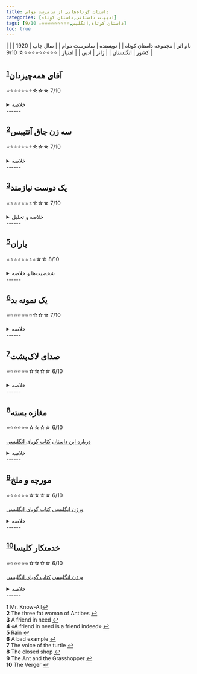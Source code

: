 ```yaml
---
title: داستان‌ کوتاه‌هایی از سامرست موام
categories: [ادبیات داستانی,داستان کوتاه]
tags: [داستان کوتاه,انگلیس,⭐⭐⭐⭐⭐⭐⭐⭐⭐☆ 9/10]
toc: true
---
```


| نام اثر | مجموعه داستان‌ کوتاه‌ |
| نویسنده | سامرست موام |
| سال چاپ | 1920 |
| کشور | انگلستان |
| ژانر | ادبی |
| امتیاز | ⭐⭐⭐⭐⭐⭐⭐⭐⭐☆ 9/10 |


## آقای همه‌چیزدان<sup id="a1">[1](#f1)</sup>
⭐⭐⭐⭐⭐⭐⭐☆☆☆ 7/10
<details>
  <summary>خلاصه</summary>
مردی که دوست دارد نشان دهد که همه‌چیزدان است در بحث مروارید که در اصل تحصصش هست یک دروغی می‌گوید که دروغ زنی جلوی شوهرش نمایان نشود. 
</details>
------

## سه زن چاق آنتیبس<sup id="a2">[2](#f2)</sup>
⭐⭐⭐⭐⭐⭐⭐☆☆☆ 7/10
<details>
  <summary>خلاصه</summary>
سه‌زن چاق که شاید چاقی‌شان باعث دوستی‌شان شده هر ساله به سفر‌هایی می‌روم که رژیم بگیرند. لاغر هم نمی‌شوند. به نظر می‌رسد که این سه بهترین دوست هم هستند و برای هم ساخته شده‌اند تا اینکه یکی از دوستانشان پیش آنها می‌آید که می‌تواند هرچه می‌خواهد بخورد و چاق نشود. این اتفاق تاثیر بزرگی روی این سه زن می‌گذارد.
</details>
------

## یک دوست نیازمند<sup id="a3">[3](#f3)</sup>
⭐⭐⭐⭐⭐⭐⭐☆☆☆ 7/10
<details>
  <summary>خلاصه و تحلیل</summary>
عنوان این داستان سرآغاز ضرب المثل معروفی است که می گوید: «دوست نیازمند، همانا دوست است». از یک طرف می توان انتظار داشت که داستان درباره دوستی باشد، مثلاً یکی از دوستان مشکلی دارد و دیگری به او کمک می کند تا آن را حل کند. اما، از سوی دیگر، عنوان ما را به این فکر می‌کند که چرا نویسنده فقط قسمت اول ضرب المثل را آورده است. در عنوان به نظر می رسد که داستان با پایانی خوش به پایان می رسد، در حالی که وقایع داستان غم انگیز هستند.<sup id="a4">[4](#f4)</sup>

این متن درباره دو مرد همنام به ما می گوید. این عمل در دفتری اتفاق می افتد، جایی که برتون بزرگ یک تاجر مرفه است. برتون جوان، بازیکن فقیر کارت، از او کمک می‌خواهد که به دردسر می‌افتد: او سرگردان و بیرون است و نزدیک است که خودکشی کند. به همین دلیل درخواست کار می کند. به او کاری داده می شود اما در شرایطی غیرعادی و به همین دلیل برتون جوان می میرد.

در داستان کوتاه سامرست موام «یک دوست در نیاز»، استفاده از نام‌ها: شخصیت‌هایی که همنام هستند: چند هدف ادبی کلیدی را دنبال می‌کند:

کنایه و طنز: شخصیت اصلی داستان، ادوارد هاید برتون، نام خانوادگی مشترکی با شخصیت ادبی بدنام آقای هاید از رابرت لوئیس استیونسون "مورد عجیب دکتر جکیل و آقای هاید" دارد.  استفاده از "هاید" در نام برتون کنایه آمیز است زیرا او نیز مانند آقای هاید، یک جنبه تاریک و شوم را در زیر ظاهر مودبانه و به ظاهر مفید خود نشان می دهد. این موازی طعنه آمیز به داستان عمق می بخشد و ریاکاری و فساد اخلاقی برتون را برجسته می کند.

تفسیر درباره طبیعت انسان: موام اغلب پیچیدگی های طبیعت انسان را در آثارش بررسی می کرد. موام با نامگذاری شخصیت خود به نام ادوارد هاید برتون، به طرز ماهرانه ای نشان می دهد که هر کس طبیعتی دوگانه دارد، که هم قادر به خیر و هم شر است. پیچ و تاب داستان، جایی که برتون معلوم می شود حسابگر و بی رحم است، این موضوع را تقویت می کند و نشان می دهد که چگونه ظاهر می تواند فریبنده باشد.

به یاد ماندنی و پیشگویی: نام هاید فوراً برای خوانندگانی که با آثار استیونسون آشنا هستند قابل تشخیص است و از همان ابتدا حسی از پیشگویی و بدگمانی در مورد شخصیت برتون ایجاد می کند. این پیش‌بینی خوانندگان را درگیر می‌کند، زیرا آنها آشکار شدن ماهیت واقعی برتون را پیش‌بینی می‌کنند.

در اصل، استفاده موام از همنام یک تکنیک روایی آگاهانه و مؤثر است که مضامین داستان را غنی می‌کند و تجربه خواننده را از طریق کنایه، عمق موضوعی و پیش‌نمایش افزایش می‌دهد.
</details>
------

## باران<sup id="a5">[5](#f5)</sup>
⭐⭐⭐⭐⭐⭐⭐⭐☆☆ 8/10

<details>
  <summary>شخصیت‌ها و خلاصه</summary>
1. کشیش دیویدسون: یک مبلغ مذهبی سخت‌گیر و پیرو اصول که به باورهای مذهبی خود عمیقاً پایبند است. او شخصیت اصلی مخالف در داستان است، زیرا قوانین سختگیرانه اخلاقی او منجر به پیامدهای تراژیک می‌شود.

2. خانم دیویدسون: همسر کشیش دیویدسون. او نیز مانند همسرش دارای شور و شوق مذهبی و سخت‌گیری اخلاقی است و از تلاش‌های او برای اصلاح دیگران حمایت می‌کند.

3. سیدی تامپسون: زن جوانی با اخلاق مشکوک که به‌عنوان زنی شاد و سرکش توصیف می‌شود. او در ابتدا به‌عنوان شخصیتی بی‌خیال و نافرمان به تصویر کشیده شده، اما هدف تلاش‌های اصلاح‌طلبانه کشیش دیویدسون قرار می‌گیرد.

4. دکتر مک‌فیل: شخصیتی معتدل‌تر و متفکرتر، که پزشک است و با همسرش در حال سفر است. او نماینده صدای عقل و همدلی در داستان است.

5. خانم مک‌فیل: همسر دکتر مک‌فیل که تا حدودی منفعل است و تمایل دارد از همسرش پیروی کند. او کمتر از دیویدسون‌ها قضاوت می‌کند اما همچنان تحت تأثیر دیدگاه‌های اخلاقی آنها قرار دارد.

این شخصیت‌ها در طول اقامت اجباری‌شان در جزیره‌ای دورافتاده در جنوب دریاها، تعاملات شدیدی دارند که منجر به پایانی دراماتیک و پیچیده از نظر اخلاقی می‌شود.
</details>
------

## یک نمونه بد<sup id="a6">[6](#f6)</sup>
⭐⭐⭐⭐⭐⭐⭐☆☆☆ 7/10

<details>
  <summary>خلاصه</summary>
جیمز کلینتون که مرد پولداری بود و به عظمت بریتانیای کبیر و کلیسای انگلستان اعتقاد داشت، یک روز برای انجام وظیفه به دادگاه می‌رود و به مورد‌های بسیار تلخی از مرگ به خاطر گرسنگی برمی‌خورد. او به شدت مریض می‌شود و بعد تغییر می‌کند و زندگی‌اش را وقف کمک به فقرا می‌کند. همسرش بعد از تلاش‌های بسیار برای تغییر او از طریق روانپزشکی او را بستری می‌کند.
داستان به نظر من کمی با داستان‌های دیگر سامرست موام فرق می‌کند. این داستان در اوایل کارش نوشته شده است و احتمالا تحت تاثیر گی‌ مو دو‌پاسان بوده است.
جیمز کلینتون در یک شرکت مهم کارمند بود و در آن سمت مهمی داشت. او جوهره احترام بود و سالانه صد و پنجاه و شش پوند درآمد داشت. جیمز کلینتون به کلیسای انگلستان و حزب محافظه کار، به عظمت بریتانیای کبیر، نیاز به کشتی های بیشتر برای نیروی دریایی و برتری مردان شهری نسبت به دیگر اعضای جامعه مشترک اعتقاد داشت.
</details>
------

## صدای لاک‌پشت<sup id="a7">[7](#f7)</sup>
⭐⭐⭐⭐⭐⭐☆☆☆☆ 6/10

<details>
  <summary>خلاصه</summary>
راوی، رمان نویس، به اولین رمان نویسنده جوان پیتر ملروز علاقه مند است. ملروز با راوی در ریویرای فرانسه می‌ماند و او به دنبال حقوق بازنشستگی می‌گردد، یک پریمادونای خیالی را توصیف می‌کند که موضوع رمان بعدی او خواهد بود. راوی که آن را پرتره ای آرمان گرایانه می پندارد، یک پریمادونای واقعی به نام لا فالترونا را که به نظر او بی هوش و خود محور است به شام ​​دعوت می کند تا ملروز را ناامید کند. پس از آن، ملروز می گوید که او دقیقاً همان چیزی است که او شخصیت خود را تصور می کرد. پس از انتشار رمان، لا فالترونا از اینکه راوی اجازه داده موضوع رمان ملروز باشد، از دست راوی عصبانی می شود.
</details>
------

## مغازه بسته<sup id="a8">[8](#f8)</sup>
⭐⭐⭐⭐⭐⭐☆☆☆☆ 6/10

[درباره این داستان](https://astrofella.wordpress.com/tag/the-closed-shop/)
[کتاب گویای انگلیسی](https://www.youtube.com/watch?v=XxlU_Qeo4v4)
<details>
  <summary>خلاصه</summary>
رئیس‌جمهور یکی از کشورهای آمریکای لاتین که نامش فاش نشده است، قانون لیبرالی را تصویب کرد که به افراد اجازه می‌دهد ظرف 30 روز طلاق بگیرند. این نتیجه ناخواسته ای دارد که بسیاری از آمریکایی ها برای درخواست طلاق به شهر می آیند، تقریباً همه آنها زن هستند و 30 روز لازم را می مانند و از آنجایی که به هر حال شوهران خود را رها می کنند، بسیاری از آنها با مردان محلی درگیر می شوند. این امر معیشت روسپی‌های محلی را تهدید می‌کند که هیئتی متشکل از سه فاحشه‌دار اصلی (زن) برای ملاقات با رئیس‌جمهور تشکیل می‌دهند. او با آنها مودبانه رفتار می کند، گوش می دهد، موافقت می کند، و قانون را تنظیم می کند تا از معاشرت زنان آمریکایی با مردان محلی جلوگیری کند. تجارت روسپی‌ها دوباره رونق می‌گیرد و راوی به ما اطمینان می‌دهد که سه خانم مورد نظر اکنون پول کافی برای تأمین مالی فرزندانشان از طریق کالج‌های گران قیمت در آمریکا دارند.
</details>
------

## مورچه و ملخ<sup id="a9">[9](#f9)</sup>
⭐⭐⭐⭐⭐⭐☆☆☆☆ 6/10

[ورژن انگلیسی](https://schools.ednet.ns.ca/avrsb/070/rsbennett/eng12/coursematerials/shortstories/Ant%20and%20grasshopper.pdf)
[کتاب گویای انگلیسی](https://www.youtube.com/watch?v=03dfc5c4xEQ)
<details>
  <summary>خلاصه</summary>
برداشتی شوخ‌آمیز از افسانه، همراه با طنز و رفتار انسانی.
</details>
------

## خدمتکار کلیسا<sup id="a10">[10](#f10)</sup>
⭐⭐⭐⭐⭐⭐☆☆☆☆ 6/10

[ورژن انگلیسی](https://www.teachingenglish.org.uk/sites/teacheng/files/Maugham_The_Verger_0.pdf)
[کتاب گویای انگلیسی](https://www.youtube.com/watch?v=j6NukM9_oak)
<details>
  <summary>خلاصه</summary>
یک خدمتکار کلیسای متواضع شغل خود را از دست می دهد - و در نهایت در زندگی برنده می شود.
</details>
------


<b id="f1">1</b> <span class="footnote">Mr. Know-All</span>[↩](#a1)
<br><b id="f2">2</b> <span class="footnote">The three fat woman of Antibes</span> [↩](#a2)
<br><b id="f3">3</b> <span class="footnote">A friend in need</span> [↩](#a3)
<br><b id="f4">4</b> <span class="footnote">«A friend in need is a friend indeed»</span> [↩](#a4)
<br><b id="f5">5</b> <span class="footnote">Rain</span> [↩](#a5)
<br><b id="f6">6</b> <span class="footnote">A bad example</span> [↩](#a6)
<br><b id="f7">7</b> <span class="footnote">The voice of the turtle</span> [↩](#a7)
<br><b id="f8">8</b> <span class="footnote">The closed shop</span> [↩](#a8)
<br><b id="f9">9</b> <span class="footnote">The Ant and the Grasshopper</span> [↩](#a9)
<br><b id="f10">10</b> <span class="footnote">The Verger</span> [↩](#a10)
